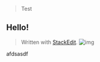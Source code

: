 >Test
>
## Hello!


> Written with [StackEdit](https://stackedit.io/).
> ![img](https://avatars.githubusercontent.com/u/8568560)

afdsasdf
<!--stackedit_data:
eyJoaXN0b3J5IjpbNzEzOTA5ODkwXX0=
-->